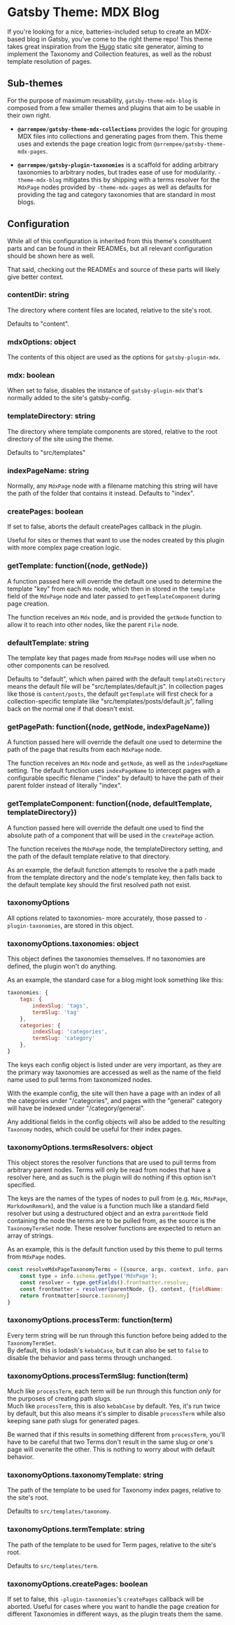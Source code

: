 # Gatsby Theme: MDX Blog

If you're looking for a nice, batteries-included setup to create an MDX-based
blog in Gatsby, you've come to the right theme repo! This theme takes great
inspiration from the [Hugo](https://gohugo.io/) static site generator, aiming to
implement the Taxonomy and Collection features, as well as the robust template
resolution of pages.

## Sub-themes

For the purpose of maximum reusability, `gatsby-theme-mdx-blog` is composed from
a few smaller themes and plugins that aim to be usable in their own right.

- **`@arrempee/gatsby-theme-mdx-collections`** provides the logic for grouping
  MDX files into collections and generating pages from them. This theme uses and
  extends the page creation logic from `@arrempee/gatsby-theme-mdx-pages`.

- **`@arrempee/gatsby-plugin-taxonomies`** is a scaffold for adding arbitrary
  taxonomies to arbitrary nodes, but trades ease of use for modularity.
  `-theme-mdx-blog` mitigates this by shipping with a terms resolver for the
  `MdxPage` nodes provided by `-theme-mdx-pages` as well as defaults for
  providing the tag and category taxonomies that are standard in most blogs.

## Configuration

While all of this configuration is inherited from this theme's constituent parts
and can be found in their READMEs, but all relevant configuration should be
shown here as well.

That said, checking out the READMEs and source of these parts will likely give
better context.

### contentDir: string

The directory where content files are located, relative to the site's root.

Defaults to "content".

### mdxOptions: object

The contents of this object are used as the options for `gatsby-plugin-mdx`.

### mdx: boolean

When set to false, disables the instance of `gatsby-plugin-mdx` that's normally
added to the site's gatsby-config.

### templateDirectory: string

The directory where template components are stored, relative to the root
directory of the site using the theme.

Defaults to "src/templates"

### indexPageName: string

Normally, any `MdxPage` node with a filename matching this string will have the
path of the folder that contains it instead. Defaults to "index".

### createPages: boolean

If set to false, aborts the default createPages callback in the plugin.

Useful for sites or themes that want to use the nodes created by this plugin with more
complex page creation logic.

### getTemplate: function({node, getNode})

A function passed here will override the default one used to determine the
template "key" from each `Mdx` node, which then in stored in the `template`
field of the `MdxPage` node and later passed to `getTemplateComponent` during
page creation.

The function receives an `Mdx` node, and is provided the `getNode` function to
allow it to reach into other nodes, like the parent `File` node.

### defaultTemplate: string

The template key that pages made from `MdxPage` nodes will use when no other
components can be resolved.

Defaults to "default", which when paired with the default `templateDirectory`
means the default file will be "src/templates/default.js". In collection pages
like those is `content/posts`, the default `getTemplate` will first check for a
collection-specific template like "src/templates/posts/default.js", falling back
on the normal one if that doesn't exist.
    
### getPagePath: function({node, getNode, indexPageName})

A function passed here will override the default one used to determine the path
of the page that results from each `MdxPage` node.

The function receives an `Mdx` node and `getNode`, as well as the
`indexPageName` setting. The default function uses `indexPageName` to intercept
pages with a configurable specific filename ("index" by default) to have the
path of their parent folder instead of literally "index".

### getTemplateComponent: function({node, defaultTemplate, templateDirectory})

A function passed here will override the default one used to find the absolute
path of a component that will be used in the `createPage` action.

The function receives the `MdxPage` node, the templateDirectory setting, and the
path of the default template relative to that directory.

As an example, the default function attempts to resolve the a path made from the
template directory and the node's template key, then falls back to the default
template key should the first resolved path not exist.

### taxonomyOptions

All options related to taxonomies- more accurately, those passed to
`-plugin-taxonomies`, are stored in this object.

### taxonomyOptions.taxonomies: object

This object defines the taxonomies themselves. If no taxonomies are defined, the
plugin won't do anything.

As an example, the standard case for a blog might look something like this:

``` javascript
taxonomies: {
    tags: {
        indexSlug: 'tags',
        termSlug: 'tag'
    },
    categories: {
        indexSlug: 'categories',
        termSlug: 'category'
    },
}
```

The keys each config object is listed under are very important, as they are the
primary way taxonomies are accessed as well as the name of the field name used
to pull terms from taxonomized nodes.

With the example config, the site will then have a page with an index of all the
categories under "/categories", and pages with the "general" category will have
be indexed under "/category/general".

Any additional fields in the config objects will also be added to the resulting
`Taxonomy` nodes, which could be useful for their index pages.

### taxonomyOptions.termsResolvers: object

This object stores the resolver functions that are used to pull terms from
arbitrary parent nodes. Terms will only be read from nodes that have a resolver
here, and as such is the plugin will do nothing if this option isn't specified.

The keys are the names of the types of nodes to pull from (e.g. `Mdx`,
`MdxPage`, `MarkdownRemark`), and the value is a function much like a standard
field resolver but using a destructured object and an extra `parentNode` field
containing the node the terms are to be pulled from, as the source is the
`TaxonomyTermSet` node. These resolver functions are expected to return an array
of strings.

As an example, this is the default function used by this theme to pull terms
from `MdxPage` nodes.

``` javascript
const resolveMdxPageTaxonomyTerms = ({source, args, context, info, parentNode}) => {
    const type = info.schema.getType('MdxPage');
    const resolver = type.getFields().frontmatter.resolve;
    const frontmatter = resolver(parentNode, {}, context, {fieldName: 'frontmatter'});
    return frontmatter[source.taxonomy]
}
```

### taxonomyOptions.processTerm: function(term)

Every term string will be run through this function before being added to the
`TaxonomyTermSet`.  
By default, this is lodash's `kebabCase`, but it can also be
set to `false` to disable the behavior and pass terms through unchanged.

### taxonomyOptions.processTermSlug: function(term)

Much like `processTerm`, each term will be run through this function *only* for
the purposes of creating path slugs.  
Much like `processTerm`, this is also `kebabCase` by default. Yes, it's run
twice by default, but this also means it's simpler to disable `processTerm` while
also keeping sane path slugs for generated pages.

Be warned that if this results in something different from `processTerm`, you'll
have to be careful that two Terms don't result in the same slug or one's page
will overwrite the other. This is nothing to worry about with default behavior.

### taxonomyOptions.taxonomyTemplate: string

The path of the template to be used for Taxonomy index pages, relative to the
site's root.

Defaults to `src/templates/taxonomy`.

### taxonomyOptions.termTemplate: string

The path of the template to be used for Term pages, relative to the site's root.

Defaults to `src/templates/term`.

### taxonomyOptions.createPages: boolean

If set to false, this `-plugin-taxonomies`'s `createPages` callback will be aborted. Useful
for cases where you want to handle the page creation for different Taxonomies in
different ways, as the plugin treats them the same.
